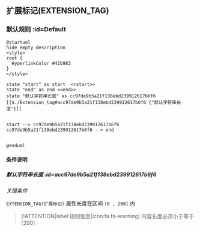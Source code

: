 ## 扩展标记(EXTENSION_TAG) <!-- {docsify-ignore-all} -->

   

### 默认规则 :id=Default

```plantuml
@startuml
hide empty description
<style>
root {
  HyperlinkColor #42b983
}
</style>

state "start" as start  <<start>>
state "end" as end <<end>>
state "默认字符串长度" as cc97de9b5a21f138ebd239912617b6f6 [[$./Extension_tag#acc97de9b5a21f138ebd239912617b6f6 {"默认字符串长度"}]]


start --> cc97de9b5a21f138ebd239912617b6f6 
cc97de9b5a21f138ebd239912617b6f6 --> end 


@enduml
```

#### 条件说明

##### 默认字符串长度 :id=acc97de9b5a21f138ebd239912617b6f6


*关键条件*


`EXTENSION_TAG(扩展标记)` 属性长度在区间 `(0 , 200]` 内

> [!ATTENTION|label:规则信息|icon:fa fa-warning]
> 内容长度必须小于等于[200]







